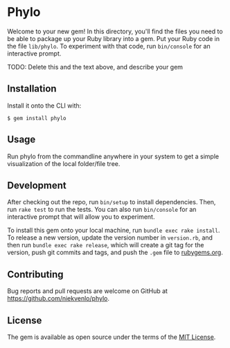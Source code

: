 # Phylo

Welcome to your new gem! In this directory, you'll find the files you need to be able to package up your Ruby library into a gem. Put your Ruby code in the file `lib/phylo`. To experiment with that code, run `bin/console` for an interactive prompt.

TODO: Delete this and the text above, and describe your gem

## Installation

Install it onto the CLI with:

    $ gem install phylo

## Usage

Run phylo from the commandline anywhere in your system to get a simple visualization of the local folder/file tree.

## Development

After checking out the repo, run `bin/setup` to install dependencies. Then, run `rake test` to run the tests. You can also run `bin/console` for an interactive prompt that will allow you to experiment.

To install this gem onto your local machine, run `bundle exec rake install`. To release a new version, update the version number in `version.rb`, and then run `bundle exec rake release`, which will create a git tag for the version, push git commits and tags, and push the `.gem` file to [rubygems.org](https://rubygems.org).

## Contributing

Bug reports and pull requests are welcome on GitHub at https://github.com/niekvenlo/phylo.

## License

The gem is available as open source under the terms of the [MIT License](http://opensource.org/licenses/MIT).
